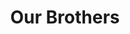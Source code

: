---
templateKey: 'actives'
path: /actives
image: ../img/home.png
title: Our Brothers
subheading: Meet the brothers of Theta Tau

classes:
  eta:
    - image: /img/brothers/eta/101.jpg
      text: >
        Tao Lu
      major: > 
        Materials Engineering
      year: >
        Class of 2022
  lambda:
    - image: /img/brothers/lambda/135.jpg
      text: >
        Billy Chen
      major: > 
        Computer Science
      year: >
        Class of 2022
    - image: /img/brothers/lambda/142.jpg
      text: >
        Melody Tang
      major: > 
        Bioengineering
      year: >
        Class of 2022
    - image: /img/brothers/lambda/145.jpg
      text: >
        Sei Chang
      major: > 
        Computer Science and Engineering
      year: >
        Class of 2022
  mu:
    - image: /img/brothers/mu/147.jpg
      text: >
        Christine Jung
      major: > 
        Bioengineering
      year: >
        Class of 2022
    - image: /img/brothers/mu/148.jpg
      text: >
        Christy Yee
      major: > 
        Computer Science
      year: >
        Class of 2022
    - image: /img/brothers/mu/149.jpg
      text: >
        Sarah Jade Hakim
      major: > 
        Chemical Engineering
      year: >
        Class of 2022
    - image: /img/brothers/mu/150.jpg
      text: >
        Kenneth Tjhan
      major: > 
        Chemical Engineering
      year: >
        Class of 2022
    - image: /img/brothers/mu/152.jpg
      text: >
        Paul Vu
      major: > 
        Computer Science
      year: >
        Class of 2022
    - image: /img/brothers/mu/153.jpg
      text: >
        Thy Tran
      major: > 
        Mechanical Engineering
      year: >
        Class of 2022
    - image: /img/brothers/mu/154.jpg
      text: >
        Zachary Wong
      major: > 
        Mechanical Engineering
      year: >
        Class of 2022
  nu:
    - image: /img/brothers/nu/155.jpg
      text: >
        Alex Chen
      major: > 
        Computer Science
      year: >
        Class of 2023
    - image: /img/brothers/nu/156.jpg
      text: >
        Anh Mac
      major: > 
        Computer Science
      year: >
        Class of 2022
    - image: /img/brothers/nu/158.jpg
      text: >
        Bryan Pham
      major: > 
        Mathematics of Computation
      year: >
        Class of 2022
    - image: /img/brothers/nu/159.jpg
      text: >
        Dan Nguyen
      major: > 
        Mechanical Engineering
      year: >
        Class of 2022
    - image: /img/brothers/nu/160.jpg
      text: >
        Daniel Smith
      major: > 
        Computer Science
      year: >
        Class of 2022
    - image: /img/brothers/nu/161.jpg
      text: >
        Dorian Humbert
      major: > 
        Mechanical Engineering
      year: >
        Class of 2022
    - image: /img/brothers/nu/162.jpg
      text: >
        Emily Yu
      major: > 
        Chemical Engineering
      year: >
        Class of 2023
    - image: /img/brothers/nu/163.jpg
      text: >
        Jacob Rajacich
      major: > 
        Aerospace Engineering
      year: >
        Class of 2022
    - image: /img/brothers/nu/164.jpg
      text: >
        Kimi Kodama
      major: > 
        Aerospace Engineering
      year: >
        Class of 2022
    - image: /img/brothers/nu/165.jpg
      text: >
        Melissa Chang
      major: > 
        Electrical Engineering
      year: >
        Class of 2022
    - image: /img/brothers/nu/167.jpg
      text: >
        Stephen Kim
      major: > 
        Mathematics of Computation
      year: >
        Class of 2022
    - image: /img/brothers/nu/166.jpg
      text: >
        Vivianne Dinh
      major: > 
        Computer Science
      year: >
        Class of 2022
  xi:
  - image: /img/brothers/xi/167.jpg
    text: >
      Adelpha Chan
    major: > 
      Linguistics and Computer Science
    year: >
      Class of 2023
  - image: /img/brothers/xi/168.jpg
    text: >
      Bianca Villamor
    major: > 
      Linguistics and Computer Science
    year: >
      Class of 2022
  - image: /img/brothers/xi/169.jpg
    text: >
      Clark Decastro
    major: > 
      Civil Engineering
    year: >
      Class of 2023
  - image: /img/brothers/xi/170.jpg
    text: >
      Cody Do
    major: > 
      Computer Science
    year: >
      Class of 2022
  - image: /img/brothers/xi/171.jpg
    text: >
      Dory Veksler
    major: > 
      Physics
    year: >
      Class of 2022
  - image: /img/brothers/xi/172.jpg
    text: >
      Duncan Di Mauro
    major: > 
      Mechanical Engineering
    year: >
      Class of 2022
  - image: /img/brothers/xi/173.jpg
    text: >
      June Chang
    major: > 
      Chemical Engineering
    year: >
      Class of 2022
  - image: /img/brothers/xi/174.jpg
    text: >
      Junho Choi
    major: > 
      Mathematics of Computation
    year: >
      Class of 2023
  - image: /img/brothers/xi/175.jpg
    text: >
      Kate Hsieh
    major: > 
      Mechanical Engineering
    year: >
      Class of 2023
  - image: /img/brothers/xi/176.jpg
    text: >
      Megan Pham
    major: > 
      Computer Science
    year: >
      Class of 2023
  - image: /img/brothers/xi/177.jpg
    text: >
      Ryan Lin
    major: > 
      Computer Science and Engineering
    year: >
      Class of 2022
  omicron:
  - image: /img/brothers/omicron/178.jpg
    text: >
      Mengan Wang
    major: > 
      Computer Science
    year: >
      Class of 2024
  - image: /img/brothers/omicron/179.jpg
    text: >
      Anish Dulla
    major: > 
      Statistics
    year: >
      Class of 2024
  - image: /img/brothers/omicron/180.jpg
    text: >
      Anthony Chung
    major: > 
      Mechanical Engineering
    year: >
      Class of 2023
  - image: /img/brothers/omicron/181.jpg
    text: >
      Ashley Kuwahara
    major: > 
      Civil Engineering
    year: >
      Class of 2023
  - image: /img/brothers/omicron/182.jpg
    text: >
      Daniel Zhou
    major: > 
      Computer Science
    year: >
      Class of 2023
  - image: /img/brothers/omicron/183.jpg
    text: >
      Karl Goeltner
    major: > 
      Computer Science and Engineering
    year: >
      Class of 2023
  - image: /img/brothers/omicron/184.jpg
    text: >
      Kevin Tang
    major: > 
      Computer Science
    year: >
      Class of 2023
  - image: /img/brothers/omicron/185.jpg
    text: >
      Michelle Zhuang
    major: > 
      Computer Science
    year: >
      Class of 2022
  - image: /img/brothers/omicron/186.jpg
    text: >
      Pranav Pata
    major: > 
      Computer Science
    year: >
      Class of 2024
  - image: /img/brothers/omicron/187.jpg
    text: >
      Shashvat Patel
    major: > 
      Statistics
    year: >
      Class of 2024

  pi:
  - image: /img/brothers/pi/188.jpeg
    text: >
      Amanda Ung
    major: > 
      Computational and Systems Biology
    year: >
      Class of 2023
  - image: /img/brothers/pi/189.jpeg
    text: >
      Angela Zhang
    major: > 
      Computer Science and Engineering
    year: >
      Class of 2023
  - image: /img/brothers/pi/190.jpeg
    text: >
      Charlotte Schmitt
    major: > 
      Bioengineering
    year: >
      Class of 2025
  - image: /img/brothers/pi/191.jpeg
    text: >
      Eric Zhang
    major: > 
      Computer Science
    year: >
      Class of 2024
  - image: /img/brothers/pi/192.jpeg
    text: >
      Kritin Garg
    major: > 
      Mechanical Engineering
    year: >
      Class of 2023
  - image: /img/brothers/pi/193.jpeg
    text: >
      Mansi Dutta
    major: > 
      Civil Engineering
    year: >
      Class of 2023
  - image: /img/brothers/pi/194.jpeg
    text: >
      Wyatt Babcock
    major: > 
      Mechancial Engineering
    year: >
      Class of 2025

---